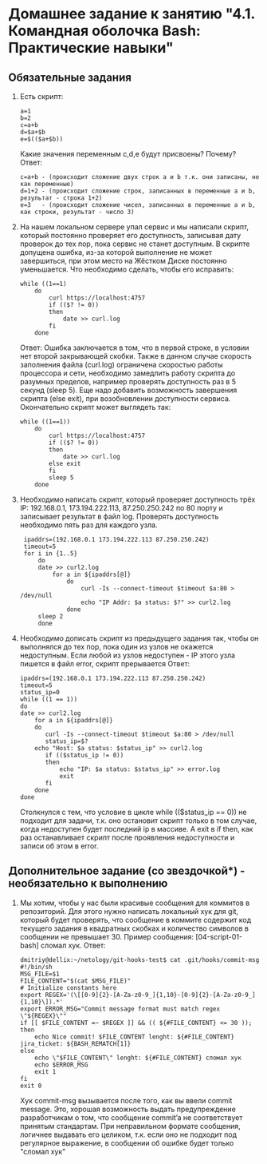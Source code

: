 # Домашнее задание к занятию "4.1. Командная оболочка Bash: Практические навыки"
## Обязательные задания
1. Есть скрипт:
    ```shell
    a=1
    b=2
    c=a+b
    d=$a+$b
    e=$(($a+$b))
    ```
    Какие значения переменным c,d,e будут присвоены?
    Почему?
    Ответ:
    ```shell
    c=a+b - (происходит сложение двух строк a и b т.к. они записаны, не как переменные)
    d=1+2 - (происходит сложение строк, записанных в переменные a и b, результат - строка 1+2)
    e=3   - (происходит сложение чисел, записанных в переменные a и b, как строки, результат - число 3)
    ```
    
2. На нашем локальном сервере упал сервис и мы написали скрипт, который постоянно проверяет его доступность, записывая дату проверок до тех пор, пока сервис не станет доступным. В скрипте допущена ошибка, из-за которой выполнение не может завершиться, при этом место на Жёстком Диске постоянно уменьшается. Что необходимо сделать, чтобы его исправить:

    ```shell
    while ((1==1)
        do
            curl https://localhost:4757
            if (($? != 0))
            then
                date >> curl.log
            fi
        done
    ```
    Ответ:
    Ошибка заключается в том, что в первой строке, в условии нет второй закрывающей скобки.
    Также в данном случае скорость заполнения файла (curl.log) ограничена скоростью работы процессора и сети, необходимо замедлить работу скрипта до разумных пределов, например проверять доступность раз в 5 секунд (sleep 5).
    Еще надо добавить возможность завершения скрипта (else exit), при возобновлении доступности сервиса.
    Окончательно скрипт может выглядеть так:
    ```shell
    while ((1==1))
        do
            curl https://localhost:4757
            if (($? != 0))
            then
                date >> curl.log
            else exit
            fi
            sleep 5
        done
    ```

3. Необходимо написать скрипт, который проверяет доступность трёх IP: 192.168.0.1, 173.194.222.113, 87.250.250.242 по 80 порту и записывает результат в файл log. Проверять доступность необходимо пять раз для каждого узла.

   ```shell
    ipaddrs=(192.168.0.1 173.194.222.113 87.250.250.242)
    timeout=5
    for i in {1..5}
        do
        date >> curl2.log
            for a in ${ipaddrs[@]}
                do
                    curl -Is --connect-timeout $timeout $a:80 > /dev/null
                    echo "IP Addr: $a status: $?" >> curl2.log
                done
	    sleep 2
        done
    ```


4. Необходимо дописать скрипт из предыдущего задания так, чтобы он выполнялся до тех пор, пока один из узлов не окажется недоступным. Если любой из узлов недоступен - IP этого узла пишется в файл error, скрипт прерывается
    Ответ:
    
    ```shell
    ipaddrs=(192.168.0.1 173.194.222.113 87.250.250.242)
    timeout=5
    status_ip=0
    while ((1 == 1))
    do
    date >> curl2.log
        for a in ${ipaddrs[@]}
        do
           curl -Is --connect-timeout $timeout $a:80 > /dev/null
           status_ip=$?
        echo "Host: $a status: $status_ip" >> curl2.log
           if (($status_ip != 0))
           then
               echo "IP: $a status: $status_ip" >> error.log
               exit
           fi
        done
    done
    ```
    Столкнулся с тем, что условие в цикле while (($status_ip == 0)) не подходит для задачи, т.к. оно остановит скрипт только в том случае, когда недоступен будет последний ip в массиве. А exit в if then, как раз останавливает скрипт после проявления недоступности и записи об этом в error.     

## Дополнительное задание (со звездочкой*) - необязательно к выполнению

1. Мы хотим, чтобы у нас были красивые сообщения для коммитов в репозиторий. Для этого нужно написать локальный хук для git, который будет проверять, что сообщение в коммите содержит код текущего задания в квадратных скобках и количество символов в сообщении не превышает 30. Пример сообщения: [04-script-01-bash] сломал хук.
    Ответ:

    ```shell
    dmitriy@dellix:~/netology/git-hooks-test$ cat .git/hooks/commit-msg 
    #!/bin/sh
    MSG_FILE=$1
    FILE_CONTENT="$(cat $MSG_FILE)"
    # Initialize constants here
    export REGEX='(\[[0-9]{2}-[A-Za-z0-9_]{1,10}-[0-9]{2}-[A-Za-z0-9_]{1,10}\]).*'
    export ERROR_MSG="Commit message format must match regex \"${REGEX}\""
    if [[ $FILE_CONTENT =~ $REGEX ]] && (( ${#FILE_CONTENT} <= 30 )); then
        echo Nice commit! $FILE_CONTENT lenght: ${#FILE_CONTENT} jira_ticket: ${BASH_REMATCH[1]}
    else
        echo \"$FILE_CONTENT\" lenght: ${#FILE_CONTENT} сломал хук
        echo $ERROR_MSG
        exit 1
    fi
    exit 0
    ```
    Хук commit-msg вызывается после того, как вы ввели commit message. Это, хорошая возможность выдать предупреждение разработчикам о том, что сообщение commit’a не соответствует принятым стандартам.
    При неправильном формате сообщения, логичнее выдавать его целиком, т.к. если оно не подходит под регулярное выражение, в сообщении об ошибке будет только "сломал хук" 